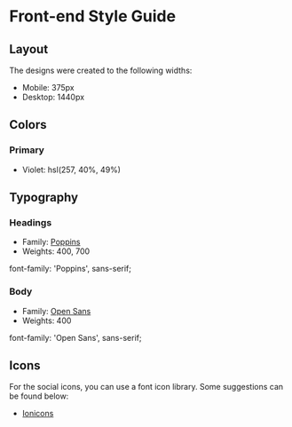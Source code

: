 # Front-end Style Guide

## Layout

The designs were created to the following widths:

- Mobile: 375px
- Desktop: 1440px

## Colors

### Primary

- Violet: hsl(257, 40%, 49%)

## Typography

### Headings

- Family: [Poppins](https://fonts.google.com/specimen/Poppins)
- Weights: 400, 700

font-family: 'Poppins', sans-serif;

### Body

- Family: [Open Sans](https://fonts.google.com/specimen/Open+Sans)
- Weights: 400

font-family: 'Open Sans', sans-serif;

## Icons

For the social icons, you can use a font icon library. Some suggestions can be found below:

- [Ionicons](https://ionicons.com/)